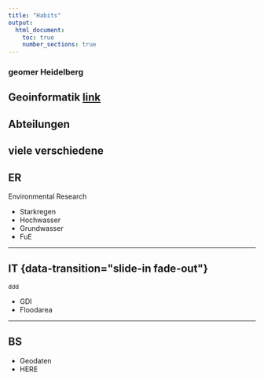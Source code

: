 ```yaml
---
title: "Habits"
output:
  html_document:
    toc: true
    number_sections: true
---
```

### geomer Heidelberg
Geoinformatik
[link](http://www.geomer.de)
-----
## Abteilungen
viele verschiedene
-----

## ER
Environmental Research
- Starkregen
- Hochwasser
- Grundwasser
- FuE



---

## IT {data-transition="slide-in fade-out"}
<small>ddd</small>
- GDI
- Floodarea
---

## BS
- Geodaten
- HERE
